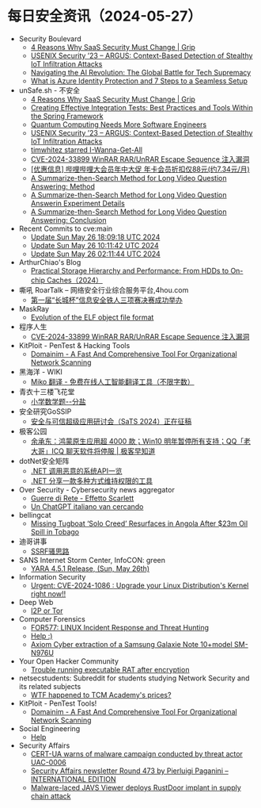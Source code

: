 # 每日安全资讯（2024-05-27）

- Security Boulevard
  - [4 Reasons Why SaaS Security Must Change | Grip](https://securityboulevard.com/2024/05/4-reasons-why-saas-security-must-change-grip/)
  - [USENIX Security ’23 – ARGUS: Context-Based Detection of Stealthy IoT Infiltration Attacks](https://securityboulevard.com/2024/05/usenix-security-23-argus-context-based-detection-of-stealthy-iot-infiltration-attacks/)
  - [Navigating the AI Revolution: The Global Battle for Tech Supremacy](https://securityboulevard.com/2024/05/navigating-the-ai-revolution-the-global-battle-for-tech-supremacy/)
  - [What is Azure Identity Protection and 7 Steps to a Seamless Setup](https://securityboulevard.com/2024/05/what-is-azure-identity-protection-and-7-steps-to-a-seamless-setup/)
- unSafe.sh - 不安全
  - [4 Reasons Why SaaS Security Must Change | Grip](https://buaq.net/go-241653.html)
  - [Creating Effective Integration Tests: Best Practices and Tools Within the Spring Framework](https://buaq.net/go-241647.html)
  - [Quantum Computing Needs More Software Engineers](https://buaq.net/go-241646.html)
  - [USENIX Security ’23 – ARGUS: Context-Based Detection of Stealthy IoT Infiltration Attacks](https://buaq.net/go-241642.html)
  - [timwhitez starred I-Wanna-Get-All](https://buaq.net/go-241641.html)
  - [CVE-2024-33899 WinRAR RAR/UnRAR Escape Sequence 注入漏洞](https://buaq.net/go-241630.html)
  - [[优惠信息] 哔哩哔哩大会员年中大促 年卡会员折扣仅88元(约7.34元/月)](https://buaq.net/go-241631.html)
  - [A Summarize-then-Search Method for Long Video Question Answering: Method](https://buaq.net/go-241649.html)
  - [A Summarize-then-Search Method for Long Video Question Answerin Experiment Details](https://buaq.net/go-241650.html)
  - [A Summarize-then-Search Method for Long Video Question Answering: Conclusion](https://buaq.net/go-241648.html)
- Recent Commits to cve:main
  - [Update Sun May 26 18:09:18 UTC 2024](https://github.com/trickest/cve/commit/31c3f9e175e3b916d736242cbbd5bf0bffc4b898)
  - [Update Sun May 26 10:11:42 UTC 2024](https://github.com/trickest/cve/commit/a05f77f234de97e332b45fde4d0dc611ca31088c)
  - [Update Sun May 26 02:11:44 UTC 2024](https://github.com/trickest/cve/commit/dc8af31fdbe4500be5b032741c048093b62f0d84)
- ArthurChiao's Blog
  - [Practical Storage Hierarchy and Performance: From HDDs to On-chip Caches（2024）](https://arthurchiao.github.io/blog/practical-storage-hierarchy/)
- 嘶吼 RoarTalk – 网络安全行业综合服务平台,4hou.com
  - [第一届“长城杯”信息安全铁人三项赛决赛成功举办](https://www.4hou.com/posts/NKZD)
- MaskRay
  - [Evolution of the ELF object file format](https://maskray.me/blog/2024-05-26-evolution-of-elf-object-file-format)
- 程序人生
  - [CVE-2024-33899 WinRAR RAR/UnRAR Escape Sequence 注入漏洞](https://programlife.net/2024/05/26/cve-2024-33899-winrar-escape-sequence-injection-vulnerability/)
- KitPloit - PenTest &amp; Hacking Tools
  - [Domainim - A Fast And Comprehensive Tool For Organizational Network Scanning](http://www.kitploit.com/2024/05/domainim-fast-and-comprehensive-tool.html)
- 黑海洋 - WIKI
  - [Miko 翻译 - 免费在线人工智能翻译工具（不限字数）](https://www.upx8.com/4174)
- 青衣十三楼飞花堂
  - [小学数学题--分盐](https://mp.weixin.qq.com/s?__biz=MzUzMjQyMDE3Ng==&mid=2247487432&idx=1&sn=314e3768a6273d0c449ca30c83d3720b&chksm=fab2ccf7cdc545e19504e733ec7a871da8a3e82d3a4119e14243d2b727f82392ec00b478514f&scene=58&subscene=0#rd)
- 安全研究GoSSIP
  - [安全与可信超级应用研讨会（SaTS 2024）正在征稿](https://mp.weixin.qq.com/s?__biz=Mzg5ODUxMzg0Ng==&mid=2247498090&idx=1&sn=329fb6d5edebb3159005e28e85f3249f&chksm=c063d7b3f7145ea55d99ad3885561b57c510ba8afadb687de776e360b7b8cefd5dfd241d8900&scene=58&subscene=0#rd)
- 极客公园
  - [余承东：鸿蒙原生应用超 4000 款；Win10 明年暂停所有支持；QQ「老大哥」ICQ 聊天软件将停服 | 极客早知道](https://mp.weixin.qq.com/s?__biz=MTMwNDMwODQ0MQ==&mid=2653042466&idx=1&sn=465e42011bb412ddcbae29ec30f1353d&chksm=7e574a944920c382d47028de7a3df38d6c32ad489c9816b1e3d8a4be95afb42bb67688be0f9e&scene=58&subscene=0#rd)
- dotNet安全矩阵
  - [.NET 调用恶意的系统API一览](https://mp.weixin.qq.com/s?__biz=MzUyOTc3NTQ5MA==&mid=2247492124&idx=1&sn=f285290dcda2cf781d14b58d35bc31c7&chksm=fa594cf1cd2ec5e72c36c5070735dc71ba9e1f45620062e3c5caad1d7f6163c7d01b4a6592ea&scene=58&subscene=0#rd)
  - [.NET 分享一款多种方式维持权限的工具](https://mp.weixin.qq.com/s?__biz=MzUyOTc3NTQ5MA==&mid=2247492124&idx=2&sn=ac3929c67ec39d3b86692972dd1a247c&chksm=fa594cf1cd2ec5e75717497be0cb028afa02ce92e33c5eb9c998e09055d07f317d528e6f05bf&scene=58&subscene=0#rd)
- Over Security - Cybersecurity news aggregator
  - [Guerre di Rete - Effetto Scarlett](https://guerredirete.substack.com/p/guerre-di-rete-effetto-scarlett)
  - [Un ChatGPT italiano van cercando](https://www.guerredirete.it/un-chatgpt-italiano-van-cercando/)
- bellingcat
  - [Missing Tugboat ‘Solo Creed’ Resurfaces in Angola After $23m Oil Spill in Tobago](https://www.bellingcat.com/news/2024/05/26/missing-tugboat-solo-creed-resurfaces-in-angola-after-23m-oil-spill-in-tobago/)
- 迪哥讲事
  - [SSRF骚思路](https://mp.weixin.qq.com/s?__biz=MzIzMTIzNTM0MA==&mid=2247494781&idx=1&sn=da474667793767bc5ab931fde0fa09f1&chksm=e8a5e61edfd26f08d41122105832d656f88e11c9257db6b0fda8b5ed11b045b6b259930cfa83&scene=58&subscene=0#rd)
- SANS Internet Storm Center, InfoCON: green
  - [YARA 4.5.1 Release, (Sun, May 26th)](https://isc.sans.edu/diary/rss/30956)
- Information Security
  - [Urgent: CVE-2024-1086 : Upgrade your Linux Distribution's Kernel right now!!](https://www.reddit.com/r/Information_Security/comments/1d0te0j/urgent_cve20241086_upgrade_your_linux/)
- Deep Web
  - [I2P or Tor](https://www.reddit.com/r/deepweb/comments/1d19pst/i2p_or_tor/)
- Computer Forensics
  - [FOR577: LINUX Incident Response and Threat Hunting](https://www.reddit.com/r/computerforensics/comments/1d15pdz/for577_linux_incident_response_and_threat_hunting/)
  - [Help :)](https://www.reddit.com/r/computerforensics/comments/1d191ki/help/)
  - [Axiom Cyber extraction of a Samsung Galaxie Note 10+model SM-N976U](https://www.reddit.com/r/computerforensics/comments/1d13wso/axiom_cyber_extraction_of_a_samsung_galaxie_note/)
- Your Open Hacker Community
  - [Trouble running executable RAT after encryption](https://www.reddit.com/r/HowToHack/comments/1d0r7z3/trouble_running_executable_rat_after_encryption/)
- netsecstudents: Subreddit for students studying Network Security and its related subjects
  - [WTF happened to TCM Academy's prices?](https://www.reddit.com/r/netsecstudents/comments/1d14dii/wtf_happened_to_tcm_academys_prices/)
- KitPloit - PenTest Tools!
  - [Domainim - A Fast And Comprehensive Tool For Organizational Network Scanning](http://www.kitploit.com/2024/05/domainim-fast-and-comprehensive-tool.html)
- Social Engineering
  - [Help](https://www.reddit.com/r/SocialEngineering/comments/1d14i68/help/)
- Security Affairs
  - [CERT-UA warns of malware campaign conducted by threat actor UAC-0006](https://securityaffairs.com/163711/cyber-warfare-2/cert-ua-warns-uac-0006-massive-campaigns.html)
  - [Security Affairs newsletter Round 473 by Pierluigi Paganini – INTERNATIONAL EDITION](https://securityaffairs.com/163707/breaking-news/security-affairs-newsletter-round-473-by-pierluigi-paganini-international-edition.html)
  - [Malware-laced JAVS Viewer deploys RustDoor implant in supply chain attack](https://securityaffairs.com/163683/hacking/supplay-chain-attack-javs-viewer.html)
